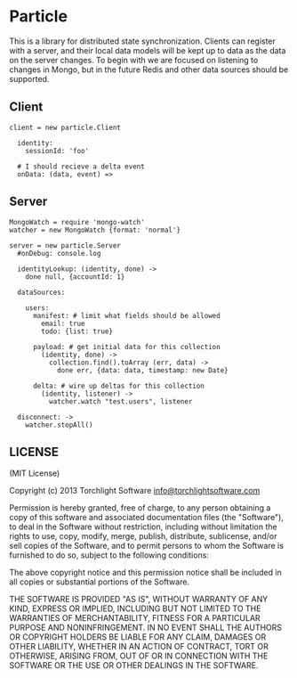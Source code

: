 # Particle

This is a library for distributed state synchronization.  Clients can register with a server, and their local data models will be kept up to data as the data on the server changes.  To begin with we are focused on listening to changes in Mongo, but in the future Redis and other data sources should be supported.

## Client

```coffee-script
client = new particle.Client

  identity:
    sessionId: 'foo'

  # I should recieve a delta event
  onData: (data, event) =>
```

## Server

```coffee-script
MongoWatch = require 'mongo-watch'
watcher = new MongoWatch {format: 'normal'}

server = new particle.Server
  #onDebug: console.log

  identityLookup: (identity, done) ->
    done null, {accountId: 1}

  dataSources:

    users:
      manifest: # limit what fields should be allowed
        email: true
        todo: {list: true}

      payload: # get initial data for this collection
        (identity, done) ->
          collection.find().toArray (err, data) ->
            done err, {data: data, timestamp: new Date}

      delta: # wire up deltas for this collection
        (identity, listener) ->
          watcher.watch "test.users", listener

  disconnect: ->
    watcher.stopAll()
```

## LICENSE

(MIT License)

Copyright (c) 2013 Torchlight Software <info@torchlightsoftware.com>

Permission is hereby granted, free of charge, to any person obtaining
a copy of this software and associated documentation files (the
"Software"), to deal in the Software without restriction, including
without limitation the rights to use, copy, modify, merge, publish,
distribute, sublicense, and/or sell copies of the Software, and to
permit persons to whom the Software is furnished to do so, subject to
the following conditions:

The above copyright notice and this permission notice shall be
included in all copies or substantial portions of the Software.

THE SOFTWARE IS PROVIDED "AS IS", WITHOUT WARRANTY OF ANY KIND,
EXPRESS OR IMPLIED, INCLUDING BUT NOT LIMITED TO THE WARRANTIES OF
MERCHANTABILITY, FITNESS FOR A PARTICULAR PURPOSE AND
NONINFRINGEMENT. IN NO EVENT SHALL THE AUTHORS OR COPYRIGHT HOLDERS BE
LIABLE FOR ANY CLAIM, DAMAGES OR OTHER LIABILITY, WHETHER IN AN ACTION
OF CONTRACT, TORT OR OTHERWISE, ARISING FROM, OUT OF OR IN CONNECTION
WITH THE SOFTWARE OR THE USE OR OTHER DEALINGS IN THE SOFTWARE.
